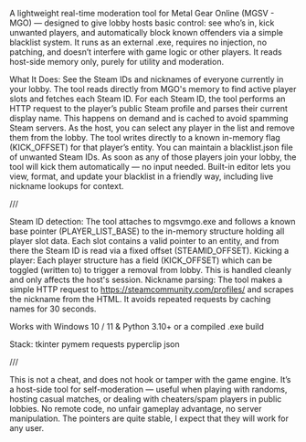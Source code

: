 A lightweight real-time moderation tool for Metal Gear Online (MGSV - MGO) — designed to give lobby hosts basic control: see who’s in, kick unwanted players, and automatically block known offenders via a simple blacklist system.
It runs as an external .exe, requires no injection, no patching, and doesn’t interfere with game logic or other players. It reads host-side memory only, purely for utility and moderation.

What It Does:
See the Steam IDs and nicknames of everyone currently in your lobby. The tool reads directly from MGO's memory to find active player slots and fetches each Steam ID.
For each Steam ID, the tool performs an HTTP request to the player’s public Steam profile and parses their current display name. This happens on demand and is cached to avoid spamming Steam servers.
As the host, you can select any player in the list and remove them from the lobby. The tool writes directly to a known in-memory flag (KICK_OFFSET) for that player’s entity.
You can maintain a blacklist.json file of unwanted Steam IDs. As soon as any of those players join your lobby, the tool will kick them automatically — no input needed.
Built-in editor lets you view, format, and update your blacklist in a friendly way, including live nickname lookups for context.

///

Steam ID detection:
The tool attaches to mgsvmgo.exe and follows a known base pointer (PLAYER_LIST_BASE) to the in-memory structure holding all player slot data. Each slot contains a valid pointer to an entity, and from there the Steam ID is read via a fixed offset (STEAMID_OFFSET).
Kicking a player:
Each player structure has a field (KICK_OFFSET) which can be toggled (written to) to trigger a removal from lobby. This is handled cleanly and only affects the host's session.
Nickname parsing:
The tool makes a simple HTTP request to https://steamcommunity.com/profiles/<steamid> and scrapes the nickname from the HTML. It avoids repeated requests by caching names for 30 seconds.

Works with Windows 10 / 11 & Python 3.10+ or a compiled .exe build

Stack:
tkinter
pymem
requests
pyperclip
json 

///

This is not a cheat, and does not hook or tamper with the game engine. 
It’s a host-side tool for self-moderation — useful when playing with randoms, hosting casual matches, or dealing with cheaters/spam players in public lobbies.
No remote code, no unfair gameplay advantage, no server manipulation. The pointers are quite stable, I expect that they will work for any user.

